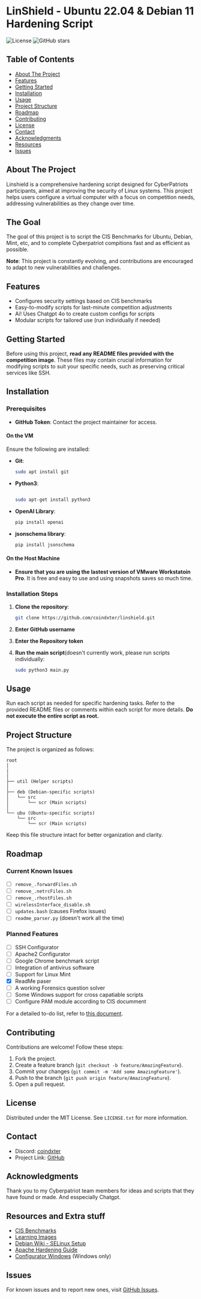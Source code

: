 # LinShield - Ubuntu 22.04 & Debian 11 Hardening Script

![License](https://img.shields.io/badge/license-MIT-blue)
![GitHub stars](https://img.shields.io/github/stars/coindxter/linshield?style=social)

## Table of Contents

- [About The Project](#about-the-project)
- [Features](#features)
- [Getting Started](#getting-started)
- [Installation](#installation)
- [Usage](#usage)
- [Project Structure](#project-structure)
- [Roadmap](#roadmap)
- [Contributing](#contributing)
- [License](#license)
- [Contact](#contact)
- [Acknowledgments](#acknowledgments)
- [Resources](#resources)
- [Issues](#issues)

## About The Project

Linshield is a comprehensive hardening script designed for CyberPatriots participants, aimed at improving the security of Linux systems. This project helps users configure a virtual computer with a focus on competition needs, addressing vulnerabilities as they change over time.

## The Goal

The goal of this project is to script the CIS Benchmarks for Ubuntu, Debian, Mint, etc, and to complete Cyberpatriot compitions fast and as efficient as possible.

**Note**: This project is constantly evolving, and contributions are encouraged to adapt to new vulnerabilities and challenges.

## Features

- Configures security settings based on CIS benchmarks
- Easy-to-modify scripts for last-minute competition adjustments
- Ai! Uses Chatgpt 4o to create custom configs for scripts
- Modular scripts for tailored use (run individually if needed)

## Getting Started

Before using this project, **read any README files provided with the competition image**. These files may contain crucial information for modifying scripts to suit your specific needs, such as preserving critical services like SSH.

## Installation

### Prerequisites

- **GitHub Token**: Contact the project maintainer for access.

#### On the VM

Ensure the following are installed:

- **Git**:

  ```bash
  sudo apt install git
  ```

- **Python3**:

  ```bash

  sudo apt-get install python3
  ```

- **OpenAI Library**:

  ```bash
  pip install openai
  ```

- **jsonschema library**:

  ```bash
  pip install jsonschema

  ```

#### On the Host Machine

- **Ensure that you are using the lastest version of VMware Workstatoin Pro**. It is free and easy to use and using snapshots saves so much time.

### Installation Steps

1. **Clone the repository**:

   ```bash
   git clone https://github.com/coindxter/linshield.git
   ```

2. **Enter GitHub username**

3. **Enter the Repository token**

4. **Run the main script**(doesn't currently work, please run scripts individually:

   ```bash
   sudo python3 main.py
   ```

## Usage

Run each script as needed for specific hardening tasks. Refer to the provided README files or comments within each script for more details. **Do not execute the entire script as root.**

## Project Structure

The project is organized as follows:

```
root
│
|
│
├── util (Helper scripts)
│
├── deb (Debian-specific scripts)
│   └── src
│       └── scr (Main scripts)
│
└── ubu (Ubuntu-specific scripts)
    └── src
        └── scr (Main scripts)
```

Keep this file structure intact for better organization and clarity.

## Roadmap

### Current Known Issues

- [ ] `remove_.forwardFiles.sh`
- [ ] `remove_.netrcFiles.sh`
- [ ] `remove_.rhostFiles.sh`
- [ ] `wirelessInterface_disable.sh`
- [ ] `updates.bash` (causes Firefox issues)
- [ ] `readme_parser.py` (doesn't work all the time)

### Planned Features

- [ ] SSH Configurator
- [ ] Apache2 Configurator
- [ ] Google Chrome benchmark script
- [ ] Integration of antivirus software
- [ ] Support for Linux Mint
- [x] ReadMe paser
- [ ] A working Forensics question solver
- [ ] Some Windows support for cross capatiable scripts
- [ ] Configure PAM module according to CIS documment

For a detailed to-do list, refer to [this document](https://docs.google.com/document/d/1-FsZslNIoV-RhUrHJwwTRpoqesvRpsoWxYrz_h87TeI/edit?usp=sharing).

## Contributing

Contributions are welcome! Follow these steps:

1. Fork the project.
2. Create a feature branch (`git checkout -b feature/AmazingFeature`).
3. Commit your changes (`git commit -m 'Add some AmazingFeature'`).
4. Push to the branch (`git push origin feature/AmazingFeature`).
5. Open a pull request.

## License

Distributed under the MIT License. See `LICENSE.txt` for more information.

## Contact

- Discord: [coindxter](https://discordapp.com/users/728364815130820709)
- Project Link: [GitHub](https://github.com/coindxter/linshield)

## Acknowledgments

Thank you to my Cyberpatriot team members for ideas and scripts that they have found or made. And esspecially Chatgpt.

## Resources and Extra stuff

- [CIS Benchmarks](https://drive.google.com/drive/folders/1ypIhhKznlM7kV1YDaFEKwkTnpdsPZXk_)
- [Learning Images](https://drive.google.com/drive/u/1/folders/1w9VY57FTUfuPinmd2CvVs-oA5N03URW6)
- [Debian Wiki - SELinux Setup](https://wiki.debian.org/SELinux/Setup)
- [Apache Hardening Guide](https://geekflare.com/apache-web-server-hardening-security/)
- [Configurator Windows](https://cyberpatriots.nyc3.cdn.digitaloceanspaces.com/scripts/go/build_configs.exe) (Windows only)

## Issues

For known issues and to report new ones, visit [GitHub Issues](https://github.com/coindxter/linshield/issues).
